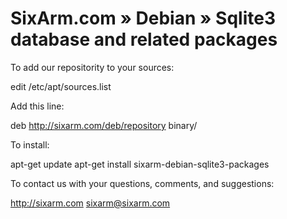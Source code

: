 # SixArm.com » Debian » Sqlite3 database and related packages

To add our repositority to your sources:

   edit /etc/apt/sources.list

Add this line:

   deb http://sixarm.com/deb/repository binary/

To install:

   apt-get update
   apt-get install sixarm-debian-sqlite3-packages

To contact us with your questions, comments, and suggestions:

   http://sixarm.com
   sixarm@sixarm.com

